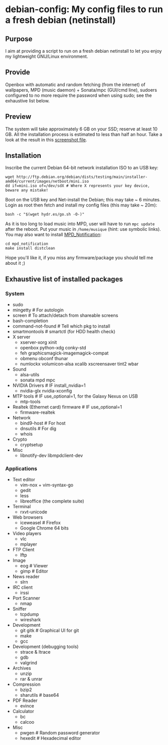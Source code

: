 debian-config: My config files to run a fresh debian (netinstall)
==============

Purpose
-------

I aim at providing a script to run on a fresh debian netinstall to let you
enjoy my lightweight GNU/Linux environment.


Provide
-------

Openbox with automatic and random fetching (from the internet) of wallpapers,
MPD (music daemon) + Sonata/mpc (GUI/cmd line), sudoers configured to no more
require the password when using sudo; see the exhaustive list below.


Preview
-------

The system will take approximately 6 GB on your SSD; reserve at least 10 GB.
All the installation process is estimated to less than half an hour.
Take a look at the result in this [screenshot file](https://raw.github.com/Amodio/debian-config/master/screenshot.png).


Installation
------------

Inscribe the current Debian 64-bit network installation ISO to an USB key:
```
wget http://ftp.debian.org/debian/dists/testing/main/installer-amd64/current/images/netboot/mini.iso
dd if=mini.iso of=/dev/sdX # Where X represents your key device, beware any mistake!
```

Boot on the USB key and Net-install the Debian; this may take ~ 6 minutes.
Login as root then fetch and install my config files (this may take ~ 20m):
```
bash -c "$(wget hydr.es/go.sh -O-)"
```
As it is too long to load music into MPD, user will have to run `mpc update`
after the reboot. Put your music in `/home/musique` (hint: use symbolic links).
You may also want to install [MPD_Notification](https://github.com/Amodio/mpd_notification):
```
cd mpd_notification
make install distclean
```

Hope you'll like it, if you miss any firmware/package you should tell me about it ;)


Exhaustive list of installed packages
-------------------------------------

### System
* sudo
* mingetty # For autologin
* screen   # To attach/detach from shareable screens
* bash-completion
* command-not-found # Tell which pkg to install
* smartmontools     # smartctl (for HDD health check)
* X server
    * xserver-xorg xinit
    * openbox python-xdg conky-std
    * feh graphicsmagick-imagemagick-compat
    * obmenu obconf thunar
    * numlockx volumicon-alsa xcalib xscreensaver tint2 wbar
* Sound
    * alsa-utils
    * sonata mpd mpc
* NVIDIA Drivers # IF install_nvidia=1
    * nvidia-glx nvidia-xconfig
* MTP tools # IF use_optional=1, for the Galaxy Nexus on USB
    * mtp-tools
* Realtek (Ethernet card) firmware # IF use_optional=1
    * firmware-realtek
* Network
    * bind9-host # For host
    * dnsutils   # For dig
    * whois
* Crypto
    * cryptsetup
* Misc
    * libnotify-dev libmpdclient-dev
### Applications
* Text editor
    * vim-nox + vim-syntax-go
    * gedit
    * less
    * libreoffice (the complete suite)
* Terminal
    * rxvt-unicode
* Web browsers
    * iceweasel # Firefox
    * Google Chrome 64 bits
* Video players
    * vlc
    * mplayer
* FTP Client
    * lftp
* Image
    * eog  # Viewer
    * gimp # Editor
* News reader
    * slrn
* IRC client
    * irssi
* Port Scanner
    * nmap
* Sniffer
    * tcpdump
    * wireshark
* Development
    * git gitk # Graphical UI for git
    * make
    * gcc
* Development (debugging tools)
    * strace & ltrace
    * gdb
    * valgrind
* Archives
    * unzip
    * rar & unrar
* Compression
    * bzip2
    * sharutils # base64
* PDF Reader
    * evince
* Calculator
    * bc
    * calcoo
* Misc
    * pwgen # Random password generator
    * hexedit # Hexadecimal editor
